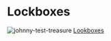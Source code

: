 # Lockboxes

![johnny-test-treasure](https://user-images.githubusercontent.com/85587286/183455400-93505de5-1ec5-4ece-a453-0eb85b6c2e4e.gif)
[Lookboxes](https://github.com/elkinguerrero007/holbertonschool-interview/tree/main/0x00-lockboxes)
